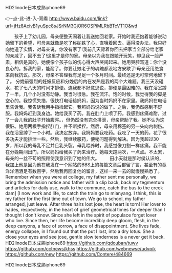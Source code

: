 
HD2linode日本成熟iphone69




👉-点-此-进-入-观看  http://www.baidu.com/link?url=jHz8AcivB1yuSpc8sJSrNM3GjOR6OSPiMLRbBTcVT1O&wd




　　孩子上了幼儿园，母亲便整天闹着让我送她回老家。开始时我还抱着能够说动她留下的希望，可母亲就像是吃了称砣铁了心，直嚷着回去。逼得没办法，我只好向她道了实情，对母亲说，你没有家了!我前几天背着你回去把家当全部分给老家的亲戚了，回不去了!这里才是你的家。母亲以为我在跟她开玩笑，却见我一脸严肃，相信是真的，她便像个孩子似的伤心得大声哭闹起来。她用哭腔骂道：你个没良心的。拆我的家，能耐了。你要让娘老子的魂魄都没地方安歇了!母亲还用绝食来向我抗议。那次，母亲不答理我有足足一个多月时间。最终还是无可奈何地留下了。
分娩前强烈的妊娠反应和分娩后的内在发热是我的两个大难题。我三天没碰水，花了七八天的时间才排便。连我都不好意思说，排便是最困难的。我在浴室蹲了一半。几个小时没有动静。我当时很急。我在流汗。饱的时候，我觉得我的脚是空心的。我惊慌失措，很快打电话给妈妈，因为当时妈妈不在家里。我妈妈在电话里告诉我。我告诉我用手指捡起它。我照妈妈说的做了。之后，我仍然感到不舒服。我妈妈赶到我身边。她给我买了药。我在肛门上喷了药。我感到疼痛难耐，过了一会儿我的肚子开始腹泻。，但仍然没有完全排泄，母亲帮助了我。她不认为这很脏。她用两根手指捏肛门，并不断揉捏。然后，母亲用棉签的另一头向内刺伤。我在浴室蹲了一个小时。我决定放弃。我妈妈要我吃药。我吃了一天的药，花了很多功夫才能排泄一些。然后，我继续服药，便秘问题得到解决。因为我超过30岁，所以我的母乳不足并且乳头裂。母乳喂养时，我感觉像刀割一样疼痛。我不能在分娩期间出门，所以妈妈给我买了药来治疗。她每天跑两次，一点点。不太累，母亲的一丝不苟的照顾使我意识到了她的伟大。
　　田小天就是那时侯认识的，我加上他是因为他在我发在一个网站的BBS上的每篇文章后都留了言，甚至有的竟洋洋洒洒足有数百字，然后我再回复他的留言，这样一来一去的就慢慢熟悉了。
Remember when you were at college, my father sent me personally, we bring the admission notice and father with a clip back, back my tegmentum and articles for daily use, walk to the commune, catch the bus to the creek dam] [I now work and life, to catch the train go to mianyang.
I think, this is my father for the first time out of town.
We go to school, my father arranged, just leave.
After three hairs lost jose, the heart is torn!
Her lover to hades, respectively, in the heart of grief geometrical times far deeper than I thought I don't know.
Since she left in the spirit of populace forget lover who live.
Since then, her life become incredibly deep gloom, flesh, in the deep canyons, a face of sorrow, a face of disappointment.
She lives fade, energy collapse, in I found out that the put I lost, into a dry lotus.
She a close your eyes and see jose, gentle slow tenderness is a never get it back.
HD2linode日本成熟iphone69 https://github.com/qdouban/tuwv
https://github.com/cctnews/khss
https://github.com/webnewse/udvpik
https://github.com/new
https://github.com/Contere/484669





HD2linode日本成熟iphone69
